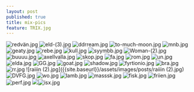 ```yaml
---
layout: post
published: true
title: mix-pics
feature: TRIX.jpg
---
```

![redvän.jpg]({{site.baseurl}}/assets/images/posts/redvän.jpg)
![eld-(3).jpg]({{site.baseurl}}/assets/images/posts/eld-(3).jpg)
![ddrream.jpg]({{site.baseurl}}/assets/images/posts/ddrream.jpg)
![to-much-moon.jpg]({{site.baseurl}}/assets/images/posts/to-much-moon.jpg)
![mnb.jpg]({{site.baseurl}}/assets/images/posts/mnb.jpg)
![geaty.jpg]({{site.baseurl}}/assets/images/posts/geaty.jpg)
![rebe.jpg]({{site.baseurl}}/assets/images/posts/rebe.jpg)
![kull.jpg]({{site.baseurl}}/assets/images/posts/kull.jpg)
![syymbb.jpg]({{site.baseurl}}/assets/images/posts/syymbb.jpg)
![Woman-(2).jpg]({{site.baseurl}}/assets/images/posts/Woman-(2).jpg)
![buuuu.jpg]({{site.baseurl}}/assets/images/posts/buuuu.jpg)
![axellvalla.jpg]({{site.baseurl}}/assets/images/posts/axellvalla.jpg)
![skop.jpg]({{site.baseurl}}/assets/images/posts/skop.jpg)
![fa.jpg]({{site.baseurl}}/assets/images/posts/fa.jpg)
![rom.jpg]({{site.baseurl}}/assets/images/posts/rom.jpg)
![un.jpg]({{site.baseurl}}/assets/images/posts/un.jpg)
![elda.jpg]({{site.baseurl}}/assets/images/posts/elda.jpg)
![GG.jpg]({{site.baseurl}}/assets/images/posts/GG.jpg)
![goat.jpg]({{site.baseurl}}/assets/images/posts/goat.jpg)
![shadow.jpg]({{site.baseurl}}/assets/images/posts/shadow.jpg)
![fyrtionio.jpg]({{site.baseurl}}/assets/images/posts/fyrtionio.jpg)
![bra.jpg]({{site.baseurl}}/assets/images/posts/bra.jpg)
![rr.jpg]({{site.baseurl}}/assets/images/posts/rr.jpg)
![raiiin (2).jpg]({{site.baseurl}}/assets/images/posts/raiiin (2).jpg)
![DVFG.jpg]({{site.baseurl}}/assets/images/posts/DVFG.jpg)
![wo.jpg]({{site.baseurl}}/assets/images/posts/wo.jpg)
![lamb.jpg]({{site.baseurl}}/assets/images/posts/lamb.jpg)
![masssk.jpg]({{site.baseurl}}/assets/images/posts/masssk.jpg)
![fisk.jpg]({{site.baseurl}}/assets/images/posts/fisk.jpg)
![friien.jpg]({{site.baseurl}}/assets/images/posts/friien.jpg)
![perf.jpg]({{site.baseurl}}/assets/images/posts/perf.jpg)
![]({{site.baseurl}}/)![isx.jpg]({{site.baseurl}}/assets/images/posts/isx.jpg)

